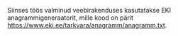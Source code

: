 Siinses töös valminud veebirakenduses kasutatakse EKI anagrammigeneraatorit, mille kood on pärit https://www.eki.ee/tarkvara/anagramm/anagramm.txt.
